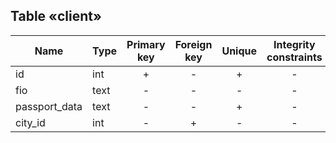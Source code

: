 ## Table «client»

| Name          | Type | Primary key | Foreign key | Unique | Integrity constraints | Null/not null |
| ------------- | ---- | :---------: | :---------: | :----: | :-------------------: | ------------- |
| id            | int  |      +      |      -      |   +    |           -           | not null      |
| fio           | text |      -      |      -      |   -    |           -           | not null      |
| passport_data | text |      -      |      -      |   +    |           -           | not null      |
| city_id       | int  |      -      |      +      |   -    |           -           | not null      |


